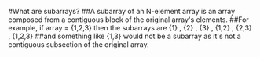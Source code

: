 #What are subarrays?
##A subarray of an N-element array is an array composed from a contiguous block of the original array's elements. 
##For example, if array =  {1,2,3}  then the subarrays are  {1} , {2} , {3} , {1,2} , {2,3} , {1,2,3}
##and something like  {1,3}  would not be a subarray as it's not a contiguous subsection of the original array.
